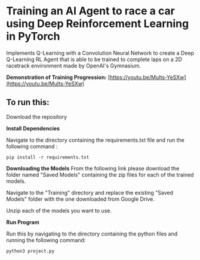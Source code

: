 # Training an AI Agent to race a car using Deep Reinforcement Learning in PyTorch

Implements Q-Learning with a Convolution Neural Network to create a Deep Q-Learning RL Agent that is able to be trained to complete laps on a 2D racetrack environment made by OpenAI's Gymnasium.

__Demonstration of Training Progression:__ [https://youtu.be/MuIts-YeSXw](https://youtu.be/MuIts-YeSXw)

## To run this:

Download the repository

**Install Dependencies**

Navigate to the directory containing the requirements.txt file and run the following command :

`pip install -r requirements.txt`

**Downloading the Models**
From the following link please download the folder named "Saved Models" containing the zip files for each of the trained models. 

Navigate to the "Training" directory and replace the existing "Saved Models" folder with the one downloaded from Google Drive. 

Unzip each of the models you want to use.

**Run Program**

Run this by navigating to the directory containing the python files and running the following command: 

`python3 project.py`











